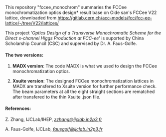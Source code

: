 This repository "fccee_monochrom" summaries the FCCee monochromatization optics design* result base on Oide san's FCCee V22 lattice, downloaded from https://gitlab.cern.ch/acc-models/fcc/fcc-ee-lattice/-/tree/V22/lattices/

This project '*Optics Design of a Transverse Monochromatic Scheme for the Direct s-channel Higgs Production at FCC-ee*' is suported by China Scholarship Council (CSC) and supervised by Dr. A. Faus-Golfe.

#### The two versions:
1. **MADX version**: The code MADX is what we used to design the FCCee monochromatization optics.

2. **Xsuite version**: The designed FCCee monochromatization lattices in MADX are transfered to Xsuite version for further performance check. The beam parameters at all the eight straight sections are rematched after transfered to the thin Xsuite .json file.

#### References:
Z. Zhang, IJCLab/IHEP, *zzhang@ijclab.in2p3.fr*

A. Faus-Golfe, IJCLab, *fausgolf@ijclab.in2p3.fr*